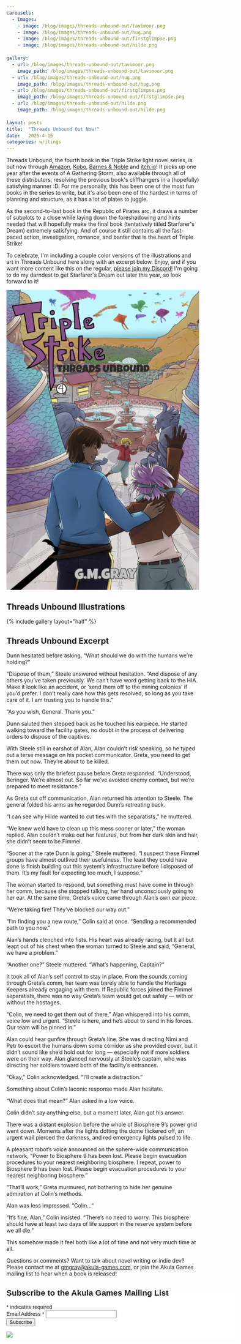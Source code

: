 ```yaml
---
carousels:
  - images:
    - image: /blog/images/threads-unbound-out/tavimoor.png
    - image: /blog/images/threads-unbound-out/hug.png
    - image: /blog/images/threads-unbound-out/firstglimpse.png
    - image: /blog/images/threads-unbound-out/hilde.png

gallery:
  - url: /blog/images/threads-unbound-out/tavimoor.png
    image_path: /blog/images/threads-unbound-out/tavimoor.png
  - url: /blog/images/threads-unbound-out/hug.png
    image_path: /blog/images/threads-unbound-out/hug.png
  - url: /blog/images/threads-unbound-out/firstglimpse.png
    image_path: /blog/images/threads-unbound-out/firstglimpse.png
  - url: /blog/images/threads-unbound-out/hilde.png
    image_path: /blog/images/threads-unbound-out/hilde.png

layout: posts
title:  "Threads Unbound Out Now!"
date:   2025-4-15
categories: writings
---
```


Threads Unbound, the fourth book in the Triple Strike light novel series, is out now through [Amazon](https://www.amazon.com/dp/B0F27LQD42), [Kobo](https://www.kobo.com/us/en/ebook/triple-strike-threads-unbound), [Barnes & Noble](https://www.barnesandnoble.com/w/triple-strike-g-m-gray/1147183873) and [itch.io](https://gmgray.itch.io/triple-strike-threads-unbound)! It picks up one year after the events of A Gathering Storm, also available through all of these distributors, resolving the previous book's cliffhangers in a (hopefully) satisfying manner :D. For me personally, this has been one of the most fun books in the series to write, but it's also been one of the hardest in terms of planning and structure, as it has a lot of plates to juggle. 

As the second-to-last book in the Republic of Pirates arc, it draws a number of subplots to a close while laying down the foreshadowing and hints needed that will hopefully make the final book (tentatively titled Starfarer's Dream) extremely satisfying. And of course it still contains all the fast-paced action, investigation, romance, and banter that is the heart of Triple Strike!

To celebrate, I'm including a couple color versions of the illustrations and art in Threads Unbound here along with an excerpt below. Enjoy, and if you want more content like this on the regular, [please join my Discord!](https://discord.com/invite/HtDtVqtZB2) I'm going to do my darndest to get Starfarer's Dream out later this year, so look forward to it!

![Threads Unbound Cover](/blog/images/threads-unbound-out/threadsunbound_cover.png "The cover of Threads Unbound, showing Alan and Sven as they explore a futuristic but stone built city with Natalia waving from a distance.")

## Threads Unbound Illustrations

{% include gallery layout="half" %}
  
## Threads Unbound Excerpt

Dunn hesitated before asking, “What should we do with the humans we’re holding?”

“Dispose of them,” Steele answered without hesitation. “And dispose of any others you’ve taken previously. We can’t have word getting back to the HIA. Make it look like an accident, or ‘send them off to the mining colonies’ if you’d prefer. I don’t really care how this gets resolved, so long as you take care of it. I am trusting you to handle this.”

“As you wish, General. Thank you.”

Dunn saluted then stepped back as he touched his earpiece. He started walking toward the facility gates, no doubt in the process of delivering orders to dispose of the captives.

With Steele still in earshot of Alan, Alan couldn’t risk speaking, so he typed out a terse message on his pocket communicator. Greta, you need to get them out now. They’re about to be killed.

There was only the briefest pause before Greta responded. “Understood, Beringer. We’re almost out. So far we’ve avoided enemy contact, but we’re prepared to meet resistance.”

As Greta cut off communication, Alan returned his attention to Steele. The general folded his arms as he regarded Dunn’s retreating back.

“I can see why Hilde wanted to cut ties with the separatists,” he muttered.

“We knew we’d have to clean up this mess sooner or later,” the woman replied. Alan couldn’t make out her features, but from her dark skin and hair, she didn’t seem to be Fimmel.

“Sooner at the rate Dunn is going,” Steele muttered. “I suspect these Fimmel groups have almost outlived their usefulness. The least they could have done is finish building out this system’s infrastructure before I disposed of them. It’s my fault for expecting too much, I suppose.”

The woman started to respond, but something must have come in through her comm, because she stopped talking, her hand unconsciously going to her ear. At the same time, Greta’s voice came through Alan’s own ear piece.

“We’re taking fire! They’ve blocked our way out.”

“I’m finding you a new route,” Colin said at once. “Sending a recommended path to you now.”

Alan’s hands clenched into fists. His heart was already racing, but it all but leapt out of his chest when the woman turned to Steele and said, “General, we have a problem.”

“Another one?” Steele muttered. “What’s happening, Captain?”

It took all of Alan’s self control to stay in place. From the sounds coming through Greta’s comm, her team was barely able to handle the Heritage Keepers already engaging with them. If Republic forces joined the Fimmel separatists, there was no way Greta’s team would get out safely — with or without the hostages.

“Colin, we need to get them out of there,” Alan whispered into his comm, voice low and urgent. “Steele is here, and he’s about to send in his forces. Our team will be pinned in.”

Alan could hear gunfire through Greta’s line. She was directing Nimi and Petr to escort the humans down some corridor as she provided cover, but it didn’t sound like she’d hold out for long — especially not if more soldiers were on their way. Alan glanced nervously at Steele’s captain, who was directing her soldiers toward both of the facility’s entrances.

“Okay,” Colin acknowledged. “I’ll create a distraction.”

Something about Colin’s laconic response made Alan hesitate.

“What does that mean?” Alan asked in a low voice.

Colin didn’t say anything else, but a moment later, Alan got his answer.

There was a distant explosion before the whole of Biosphere 9’s power grid went down. Moments after the lights dotting the dome flickered off, an urgent wail pierced the darkness, and red emergency lights pulsed to life.

A pleasant robot’s voice announced on the sphere-wide communication network, “Power to Biosphere 9 has been lost. Please begin evacuation procedures to your nearest neighboring biosphere. I repeat, power to Biosphere 9 has been lost. Please begin evacuation procedures to your nearest neighboring biosphere.”

“That’ll work,” Greta murmured, not bothering to hide her genuine admiration at Colin’s methods.

Alan was less impressed. “Colin…”

“It’s fine, Alan,” Colin insisted. “There’s no need to worry. This biosphere should have at least two days of life support in the reserve system before we all die.”

This somehow made it feel both like a lot of time and not very much time at all.



Questions or comments? Want to talk about novel writing or indie dev? Please contact me at [gmgray@akula-games.com](mailto:gmgray@akula-games.com), or join the Akula Games mailing list to hear when a book is released!

<!-- Begin Mailchimp Signup Form -->
<link href="//cdn-images.mailchimp.com/embedcode/classic-071822.css" rel="stylesheet" type="text/css">
<style type="text/css">
	#mc_embed_signup{background:#fff; clear:left; font:14px Helvetica,Arial,sans-serif;  width:600px;}
	/* Add your own Mailchimp form style overrides in your site stylesheet or in this style block.
	   We recommend moving this block and the preceding CSS link to the HEAD of your HTML file. */
</style>
<div id="mc_embed_signup">
<form action="https://akula-games.us9.list-manage.com/subscribe/post?u=1c528d2ea1f82d40a250c6b13&amp;id=b910edc5c9&amp;f_id=007307e1f0" method="post" id="mc-embedded-subscribe-form" name="mc-embedded-subscribe-form" class="validate" target="_blank" novalidate>
    <div id="mc_embed_signup_scroll">
	<h2>Subscribe to the Akula Games Mailing List</h2>
<div class="indicates-required"><span class="asterisk">*</span> indicates required</div>
<div class="mc-field-group">
	<label for="mce-EMAIL">Email Address  <span class="asterisk">*</span>
</label>
	<input type="email" value="" name="EMAIL" class="required email" id="mce-EMAIL">
	<span id="mce-EMAIL-HELPERTEXT" class="helper_text"></span>
</div>
	<div id="mce-responses" class="clear foot">
		<div class="response" id="mce-error-response" style="display:none"></div>
		<div class="response" id="mce-success-response" style="display:none"></div>
	</div>    <!-- real people should not fill this in and expect good things - do not remove this or risk form bot signups-->
    <div style="position: absolute; left: -5000px;" aria-hidden="true"><input type="text" name="b_1c528d2ea1f82d40a250c6b13_b910edc5c9" tabindex="-1" value=""></div>
        <div class="optionalParent">
            <div class="clear foot">
                <input type="submit" value="Subscribe" name="subscribe" id="mc-embedded-subscribe" class="button">
                <p class="brandingLogo"><a href="http://eepurl.com/h8umgX" title="Mailchimp - email marketing made easy and fun"><img src="https://eep.io/mc-cdn-images/template_images/branding_logo_text_dark_dtp.svg"></a></p>
            </div>
        </div>
    </div>
</form>
</div>
<script type='text/javascript' src='//s3.amazonaws.com/downloads.mailchimp.com/js/mc-validate.js'></script><script type='text/javascript'>(function($) {window.fnames = new Array(); window.ftypes = new Array();fnames[0]='EMAIL';ftypes[0]='email';fnames[1]='FNAME';ftypes[1]='text';fnames[2]='LNAME';ftypes[2]='text';fnames[3]='ADDRESS';ftypes[3]='address';fnames[4]='PHONE';ftypes[4]='phone';fnames[5]='BIRTHDAY';ftypes[5]='birthday';}(jQuery));var $mcj = jQuery.noConflict(true);</script>
<!--End mc_embed_signup-->